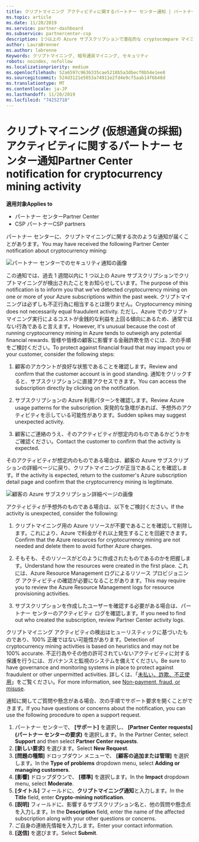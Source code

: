 ```yaml
---
title: クリプトマイニング アクティビティに関するパートナー センター通知 | パートナー センター
ms.topic: article
ms.date: 11/20/2019
ms.service: partner-dashboard
ms.subservice: partnercenter-csp
description: 1つ以上の Azure サブスクリプションで潜在的な cryptocompare マイニング (または暗号化マイニング) に関する通知が表示された場合の意味について説明します。
author: LauraBrenner
ms.author: labrenne
Keywords: クリプトマイニング, 暗号通貨マイニング, セキュリティ
robots: noindex, nofollow
ms.localizationpriority: medium
ms.openlocfilehash: 52a6597c9636335cae5218b5a3dbecf0b54e1ee8
ms.sourcegitcommit: 524d3121e5053a74911e2fd4e9cf5aab14f6b48d
ms.translationtype: MT
ms.contentlocale: ja-JP
ms.lasthandoff: 11/20/2019
ms.locfileid: "74252718"
---
```

# <a name="partner-center-notification-for-cryptocurrency-mining-activity"></a><span data-ttu-id="c0465-104">クリプトマイニング (仮想通貨の採掘) アクティビティに関するパートナー センター通知</span><span class="sxs-lookup"><span data-stu-id="c0465-104">Partner Center notification for cryptocurrency mining activity</span></span>

<span data-ttu-id="c0465-105">**適用対象**</span><span class="sxs-lookup"><span data-stu-id="c0465-105">**Applies to**</span></span>

-  <span data-ttu-id="c0465-106">パートナー センター</span><span class="sxs-lookup"><span data-stu-id="c0465-106">Partner Center</span></span>
-  <span data-ttu-id="c0465-107">CSP パートナー</span><span class="sxs-lookup"><span data-stu-id="c0465-107">CSP partners</span></span>

<span data-ttu-id="c0465-108">パートナー センターに、クリプトマイニングに関する次のような通知が届くことがあります。</span><span class="sxs-lookup"><span data-stu-id="c0465-108">You may have received the following Partner Center notification about cryptocurrency mining:</span></span>
 
![パートナー センターでのセキュリティ通知の画像](images/crypto1.png)

<span data-ttu-id="c0465-110">この通知では、過去 1 週間以内に 1 つ以上の Azure サブスクリプションでクリプトマイニングが検出されたことをお知らせしています。</span><span class="sxs-lookup"><span data-stu-id="c0465-110">The purpose of this notification is to inform you that we've detected cryptocurrency mining on one or more of your Azure subscriptions within the past week.</span></span> <span data-ttu-id="c0465-111">クリプトマイニングは必ずしも不正行為に相当するとは限りません。</span><span class="sxs-lookup"><span data-stu-id="c0465-111">Cryptocurrency mining does not necessarily equal fraudulent activity.</span></span> <span data-ttu-id="c0465-112">ただし、Azure でのクリプトマイニング実行によるコストが金銭的な利益を上回る傾向にあるため、通常ではない行為であると言えます。</span><span class="sxs-lookup"><span data-stu-id="c0465-112">However, it's unusual because the cost of running cryptocurrency mining in Azure tends to outweigh any potential financial rewards.</span></span> <span data-ttu-id="c0465-113">皆様や皆様の顧客に影響する金融詐欺を防ぐには、次の手順をご検討ください。</span><span class="sxs-lookup"><span data-stu-id="c0465-113">To protect against financial fraud that may impact you or your customer, consider the following steps:</span></span>

1.  <span data-ttu-id="c0465-114">顧客のアカウントが良好な状態であることを確認します。</span><span class="sxs-lookup"><span data-stu-id="c0465-114">Review and confirm that the customer account is in good standing.</span></span> <span data-ttu-id="c0465-115">通知をクリックすると、サブスクリプションに直接アクセスできます。</span><span class="sxs-lookup"><span data-stu-id="c0465-115">You can access the subscription directly by clicking on the notification.</span></span>

2.  <span data-ttu-id="c0465-116">サブスクリプションの Azure 利用パターンを確認します。</span><span class="sxs-lookup"><span data-stu-id="c0465-116">Review Azure usage patterns for the subscription.</span></span> <span data-ttu-id="c0465-117">突発的な急増があれば、予想外のアクティビティを示している可能性があります。</span><span class="sxs-lookup"><span data-stu-id="c0465-117">Sudden spikes may suggest unexpected activity.</span></span>

3.  <span data-ttu-id="c0465-118">顧客にご連絡のうえ、そのアクティビティが想定内のものであるかどうかをご確認ください。</span><span class="sxs-lookup"><span data-stu-id="c0465-118">Contact the customer to confirm that the activity is expected.</span></span>

<span data-ttu-id="c0465-119">そのアクティビティが想定内のものである場合は、顧客の Azure サブスクリプションの詳細ページに戻り、クリプトマイニングが正当であることを確認します。</span><span class="sxs-lookup"><span data-stu-id="c0465-119">If the activity is expected, return to the customer's Azure subscription detail page and confirm that the cryptocurrency mining is legitimate.</span></span> 


![顧客の Azure サブスクリプション詳細ページの画像](images/crypto2.png)

<span data-ttu-id="c0465-121">アクティビティが予想外のものである場合は、以下をご検討ください。</span><span class="sxs-lookup"><span data-stu-id="c0465-121">If the activity is unexpected, consider the following:</span></span>

1.  <span data-ttu-id="c0465-122">クリプトマイニング用の Azure リソースが不要であることを確認して削除します。これにより、Azure で料金がそれ以上発生することを回避できます。</span><span class="sxs-lookup"><span data-stu-id="c0465-122">Confirm that the Azure resources for cryptocurrency mining are not needed and delete them to avoid further Azure charges.</span></span>

2.  <span data-ttu-id="c0465-123">そもそも、そのリソースがどのように作成されたものであるのかを把握します。</span><span class="sxs-lookup"><span data-stu-id="c0465-123">Understand how the resources were created in the first place.</span></span> <span data-ttu-id="c0465-124">これには、Azure Resource Management ログによるリソース プロビジョニング アクティビティの確認が必要になることがあります。</span><span class="sxs-lookup"><span data-stu-id="c0465-124">This may require you to review the Azure Resource Management logs for resource provisioning activities.</span></span>

3.  <span data-ttu-id="c0465-125">サブスクリプションを作成したユーザーを確認する必要がある場合は、パートナー センターのアクティビティ ログを確認します。</span><span class="sxs-lookup"><span data-stu-id="c0465-125">If you need to find out who created the subscription, review Partner Center activity logs.</span></span>

<span data-ttu-id="c0465-126">クリプトマイニング アクティビティの検出はヒューリスティックに基づいたものであり、100% 正確ではない可能性があります。</span><span class="sxs-lookup"><span data-stu-id="c0465-126">Detection of cryptocurrency mining activities is based on heuristics and may not be 100% accurate.</span></span> <span data-ttu-id="c0465-127">不正行為やその他の許可されていないアクティビティに対する保護を行うには、ガバナンスと監視のシステムを備えてください。</span><span class="sxs-lookup"><span data-stu-id="c0465-127">Be sure to have governance and monitoring systems in place to protect against fraudulent or other unpermitted activities.</span></span> <span data-ttu-id="c0465-128">詳しくは、「[未払い、詐欺、不正使用](https://docs.microsoft.com/partner-center/non-payment--fraud--or-misuse)」をご覧ください。</span><span class="sxs-lookup"><span data-stu-id="c0465-128">For more information, see [Non-payment, fraud, or misuse](https://docs.microsoft.com/partner-center/non-payment--fraud--or-misuse).</span></span>

<span data-ttu-id="c0465-129">通知に関してご質問や懸念がある場合、次の手順でサポート要求を開くことができます。</span><span class="sxs-lookup"><span data-stu-id="c0465-129">If you have questions or concerns about the notification, you can use the following procedure to open a support request.</span></span>

1.  <span data-ttu-id="c0465-130">パートナー センターで、 **[サポート]** を選択し、 **[Partner Center requests]\(パートナー センターの要求\)** を選択します。</span><span class="sxs-lookup"><span data-stu-id="c0465-130">In the Partner Center, select **Support** and then select **Partner Center requests**.</span></span>
3.  <span data-ttu-id="c0465-131">**[新しい要求]** を選びます。</span><span class="sxs-lookup"><span data-stu-id="c0465-131">Select **New Request**.</span></span> 
4.  <span data-ttu-id="c0465-132">**[問題の種類]** ドロップダウン メニューで、 **[顧客の追加または管理]** を選択します。</span><span class="sxs-lookup"><span data-stu-id="c0465-132">In the **Type of problems** dropdown menu, select **Adding or managing customers**.</span></span>
5.  <span data-ttu-id="c0465-133">**[影響]** ドロップダウンで、 **[標準]** を選択します。</span><span class="sxs-lookup"><span data-stu-id="c0465-133">In the **Impact** dropdown menu, select **Moderate**.</span></span>
6.  <span data-ttu-id="c0465-134">**[タイトル]** フィールドに、**クリプトマイニング通知**と入力します。</span><span class="sxs-lookup"><span data-stu-id="c0465-134">In the **Title** field, enter **Crypto-mining notification**.</span></span>
7.  <span data-ttu-id="c0465-135">**[説明]** フィールドに、影響するサブスクリプション名と、他の質問や懸念点を入力します。</span><span class="sxs-lookup"><span data-stu-id="c0465-135">In the **Description** field, enter the name of the affected subscription along with your other questions or concerns.</span></span> 
8.  <span data-ttu-id="c0465-136">ご自身の連絡先情報を入力します。</span><span class="sxs-lookup"><span data-stu-id="c0465-136">Enter your contact information.</span></span>
9.  <span data-ttu-id="c0465-137">**[送信]** を選びます。</span><span class="sxs-lookup"><span data-stu-id="c0465-137">Select **Submit**.</span></span>



